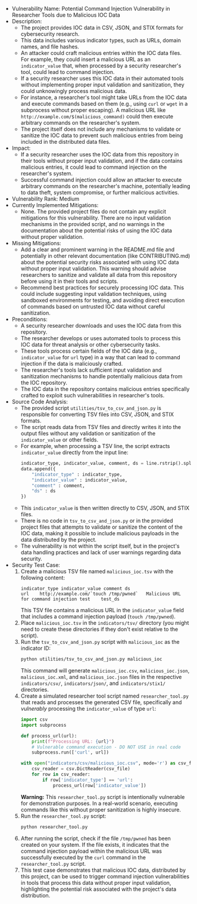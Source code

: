- Vulnerability Name: Potential Command Injection Vulnerability in Researcher Tools due to Malicious IOC Data
- Description:
  - The project provides IOC data in CSV, JSON, and STIX formats for cybersecurity research.
  - This data includes various indicator types, such as URLs, domain names, and file hashes.
  - An attacker could craft malicious entries within the IOC data files. For example, they could insert a malicious URL as an `indicator_value` that, when processed by a security researcher's tool, could lead to command injection.
  - If a security researcher uses this IOC data in their automated tools without implementing proper input validation and sanitization, they could unknowingly process malicious data.
  - For instance, a researcher's tool might take URLs from the IOC data and execute commands based on them (e.g., using `curl` or `wget` in a subprocess without proper escaping). A malicious URL like `http://example.com/$(malicious_command)` could then execute arbitrary commands on the researcher's system.
  - The project itself does not include any mechanisms to validate or sanitize the IOC data to prevent such malicious entries from being included in the distributed data files.
- Impact:
  - If a security researcher uses the IOC data from this repository in their tools without proper input validation, and if the data contains malicious entries, it could lead to command injection on the researcher's system.
  - Successful command injection could allow an attacker to execute arbitrary commands on the researcher's machine, potentially leading to data theft, system compromise, or further malicious activities.
- Vulnerability Rank: Medium
- Currently Implemented Mitigations:
  - None. The provided project files do not contain any explicit mitigations for this vulnerability. There are no input validation mechanisms in the provided script, and no warnings in the documentation about the potential risks of using the IOC data without proper validation.
- Missing Mitigations:
  - Add a clear and prominent warning in the README.md file and potentially in other relevant documentation (like CONTRIBUTING.md) about the potential security risks associated with using IOC data without proper input validation. This warning should advise researchers to sanitize and validate all data from this repository before using it in their tools and scripts.
  - Recommend best practices for securely processing IOC data. This could include suggesting input validation techniques, using sandboxed environments for testing, and avoiding direct execution of commands based on untrusted IOC data without careful sanitization.
- Preconditions:
  - A security researcher downloads and uses the IOC data from this repository.
  - The researcher develops or uses automated tools to process this IOC data for threat analysis or other cybersecurity tasks.
  - These tools process certain fields of the IOC data (e.g., `indicator_value` for `url` type) in a way that can lead to command injection if the data is maliciously crafted.
  - The researcher's tools lack sufficient input validation and sanitization mechanisms to handle potentially malicious data from the IOC repository.
  - The IOC data in the repository contains malicious entries specifically crafted to exploit such vulnerabilities in researcher's tools.
- Source Code Analysis:
  - The provided script `utilities/tsv_to_csv_and_json.py` is responsible for converting TSV files into CSV, JSON, and STIX formats.
  - The script reads data from TSV files and directly writes it into the output files without any validation or sanitization of the `indicator_value` or other fields.
  - For example, when processing a TSV line, the script extracts `indicator_value` directly from the input line:
    ```python
    indicator_type, indicator_value, comment, ds = line.rstrip().split("\t")
    data.append({
        "indicator_type" : indicator_type,
        "indicator_value" : indicator_value,
        "comment" : comment,
        "ds" : ds
    })
    ```
  - This `indicator_value` is then written directly to CSV, JSON, and STIX files.
  - There is no code in `tsv_to_csv_and_json.py` or in the provided project files that attempts to validate or sanitize the content of the IOC data, making it possible to include malicious payloads in the data distributed by the project.
  - The vulnerability is not within the script itself, but in the project's data handling practices and lack of user warnings regarding data security.
- Security Test Case:
  1. Create a malicious TSV file named `malicious_ioc.tsv` with the following content:
     ```tsv
     indicator_type	indicator_value	comment	ds
     url	http://example.com/`touch /tmp/pwned`	Malicious URL for command injection test	test_ds
     ```
     This TSV file contains a malicious URL in the `indicator_value` field that includes a command injection payload (`touch /tmp/pwned`).
  2. Place `malicious_ioc.tsv` in the `indicators/tsv/` directory (you might need to create these directories if they don't exist relative to the script).
  3. Run the `tsv_to_csv_and_json.py` script with `malicious_ioc` as the indicator ID:
     ```bash
     python utilities/tsv_to_csv_and_json.py malicious_ioc
     ```
     This command will generate `malicious_ioc.csv`, `malicious_ioc.json`, `malicious_ioc.xml`, and `malicious_ioc.json` files in the respective `indicators/csv/`, `indicators/json/`, and `indicators/stix1/` directories.
  4. Create a simulated researcher tool script named `researcher_tool.py` that reads and processes the generated CSV file, specifically and *vulnerably* processing the `indicator_value` of type `url`:
     ```python
     import csv
     import subprocess

     def process_url(url):
         print(f"Processing URL: {url}")
         # Vulnerable command execution - DO NOT USE in real code
         subprocess.run(['curl', url])

     with open("indicators/csv/malicious_ioc.csv", mode='r') as csv_file:
         csv_reader = csv.DictReader(csv_file)
         for row in csv_reader:
             if row['indicator_type'] == 'url':
                 process_url(row['indicator_value'])
     ```
     **Warning:** This `researcher_tool.py` script is intentionally vulnerable for demonstration purposes. In a real-world scenario, executing commands like this without proper sanitization is highly insecure.
  5. Run the `researcher_tool.py` script:
     ```bash
     python researcher_tool.py
     ```
  6. After running the script, check if the file `/tmp/pwned` has been created on your system. If the file exists, it indicates that the command injection payload within the malicious URL was successfully executed by the `curl` command in the `researcher_tool.py` script.
  7. This test case demonstrates that malicious IOC data, distributed by this project, can be used to trigger command injection vulnerabilities in tools that process this data without proper input validation, highlighting the potential risk associated with the project's data distribution.